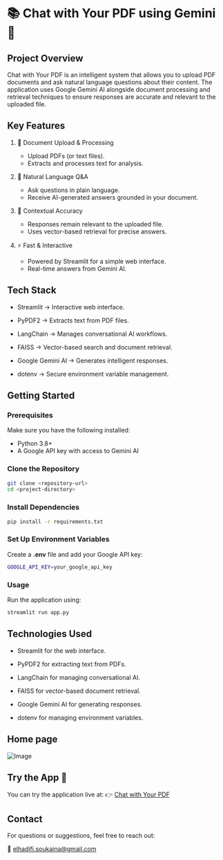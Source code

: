 # 📚 Chat with Your PDF using Gemini 🤖

## Project Overview
Chat with Your PDF is an intelligent system that allows you to upload PDF documents and ask natural language questions about their content.
The application uses Google Gemini AI alongside document processing and retrieval techniques to ensure responses are accurate and relevant to the uploaded file.

## Key Features
1. 📂 Document Upload & Processing
    - Upload PDFs (or text files).
    - Extracts and processes text for analysis.

2. 💬 Natural Language Q&A
    - Ask questions in plain language.
    - Receive AI-generated answers grounded in your document.

3. 📖 Contextual Accuracy
    - Responses remain relevant to the uploaded file.
    - Uses vector-based retrieval for precise answers.

4. ⚡ Fast & Interactive
    - Powered by Streamlit for a simple web interface.
    - Real-time answers from Gemini AI.

## Tech Stack

- Streamlit → Interactive web interface.

- PyPDF2 → Extracts text from PDF files.

- LangChain → Manages conversational AI workflows.

- FAISS → Vector-based search and document retrieval.

- Google Gemini AI → Generates intelligent responses.

- dotenv → Secure environment variable management.

## Getting Started
### Prerequisites
Make sure you have the following installed:
- Python 3.8+
- A Google API key with access to Gemini AI

### Clone the Repository
```sh
git clone <repository-url>
cd <project-directory>
```
### Install Dependencies
```sh
pip install -r requirements.txt
```

### Set Up Environment Variables
Create a **.env** file and add your Google API key:
```sh
GOOGLE_API_KEY=your_google_api_key
```
### Usage
Run the application using:
```sh
streamlit run app.py
```

## Technologies Used

- Streamlit for the web interface.

- PyPDF2 for extracting text from PDFs.

- LangChain for managing conversational AI.

- FAISS for vector-based document retrieval.

- Google Gemini AI for generating responses.

- dotenv for managing environment variables.

## Home page
![Image](https://github.com/user-attachments/assets/54641d47-b068-4962-afd9-29ada8bcf8ac)

## Try the App 🚀
You can try the application live at:
👉 [Chat with Your PDF](https://chat-with-your-pdf--raggit-kir78pxcghfqrvytdv7fym.streamlit.app/)

## Contact
For questions or suggestions, feel free to reach out:

📩 elhadifi.soukaina@gmail.com
